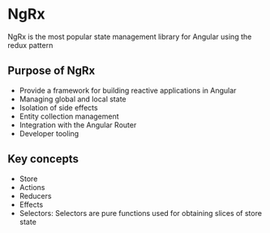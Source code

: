 # NgRx
NgRx is the most popular state management library for Angular using the redux pattern

## Purpose of NgRx
- Provide a framework for building reactive applications in Angular
- Managing global and local state
- Isolation of side effects
- Entity collection management
- Integration with the Angular Router
- Developer tooling



## Key concepts
- Store
- Actions
- Reducers
- Effects
- Selectors: Selectors are pure functions used for obtaining slices of store state

